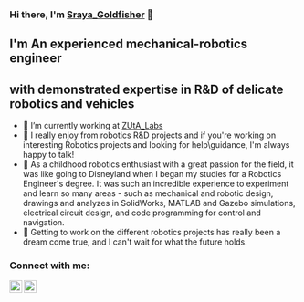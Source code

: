 ### Hi there, I'm [Sraya_Goldfisher][website] 👋

## I'm An experienced mechanical-robotics engineer 
## with demonstrated expertise in R&D of delicate robotics and vehicles

- 🔭 I’m currently working at [ZUtA_Labs][company]
- 💬 I really enjoy from robotics R&D projects 
      and if you're working on interesting Robotics projects 
      and looking for help\guidance, I'm always happy to talk!
- 🌱 As a childhood robotics enthusiast with a great passion for the field, 
      it was like going to Disneyland when I began my studies for a Robotics Engineer's degree. 
      It was such an incredible experience to experiment and learn so many areas - 
      such as mechanical and robotic design, drawings and analyzes in SolidWorks, 
      MATLAB and Gazebo simulations, electrical circuit design, 
      and code programming for control and navigation.
- 👯 Getting to work on the different robotics projects has really been a dream come true, 
      and I can't wait for what the future holds.

### Connect with me:

[<img align="left" alt="SrayaGoldfisher | YouTube" width="22px" src="https://cdn.jsdelivr.net/npm/simple-icons@v3/icons/youtube.svg" />][youtube]
[<img align="left" alt="SrayaGoldfisher | LinkedIn" width="22px" src="https://cdn.jsdelivr.net/npm/simple-icons@v3/icons/linkedin.svg" />][linkedin]

</details>

[website]: http://www.linkedin.com/in/Sraya-Goldfisher
[company]: https://www.zutalabs.com/
[youtube]: https://www.youtube.com/channel/UCm1MNLkXrmuwaoFIFxE9zVA
[linkedin]: http://www.linkedin.com/in/Sraya-Goldfisher
